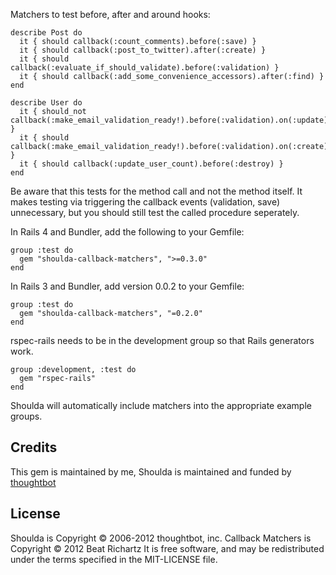 Matchers to test before, after and around hooks:
    
    describe Post do
      it { should callback(:count_comments).before(:save) }
      it { should callback(:post_to_twitter).after(:create) }
      it { should callback(:evaluate_if_should_validate).before(:validation) }
      it { should callback(:add_some_convenience_accessors).after(:find) }
    end
    
    describe User do
      it { should_not callback(:make_email_validation_ready!).before(:validation).on(:update) }
      it { should callback(:make_email_validation_ready!).before(:validation).on(:create) }
      it { should callback(:update_user_count).before(:destroy) }
    end
    
Be aware that this tests for the method call and not the method itself. It makes testing via triggering the callback events (validation, save) unnecessary, but you should still test the called procedure seperately.

In Rails 4 and Bundler, add the following to your Gemfile:

    group :test do
      gem "shoulda-callback-matchers", ">=0.3.0"
    end

In Rails 3 and Bundler, add version 0.0.2 to your Gemfile:

    group :test do
      gem "shoulda-callback-matchers", "=0.2.0"
    end

rspec-rails needs to be in the development group so that Rails generators work.

    group :development, :test do
      gem "rspec-rails"
    end

Shoulda will automatically include matchers into the appropriate example groups.

## Credits

This gem is maintained by me,
Shoulda is maintained and funded by [thoughtbot](http://thoughtbot.com/community)

## License

Shoulda is Copyright © 2006-2012 thoughtbot, inc.
Callback Matchers is Copyright © 2012 Beat Richartz
It is free software, and may be redistributed under the terms specified in the MIT-LICENSE file.
